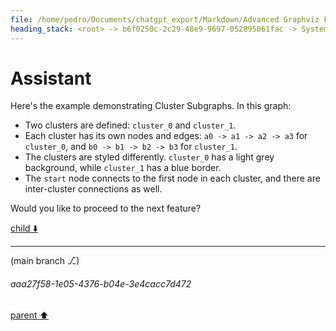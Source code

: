 ```yaml
---
file: /home/pedro/Documents/chatgpt_export/Markdown/Advanced Graphviz Features Demo.md
heading_stack: <root> -> b6f0250c-2c29-48e9-9697-052895061fac -> System -> c0382b3d-5622-418c-82c6-9718652426a2 -> System -> aaa25ba6-dd5e-4b1d-a80b-8cfeb32cd076 -> User -> 2dfbde17-251d-4960-802d-72d431931ba2 -> Assistant -> aaa29eee-17fd-487c-9deb-9b0f300cc79d -> User -> 899b2696-4470-4399-bbbf-d405265e6076 -> Assistant -> 1. Cluster Subgraphs -> aaa2a038-fe85-4b61-ac93-315b624f7960 -> User -> 247dcca5-8dcd-41d5-99b5-0f9c27db63cd -> Assistant -> 9a45f68f-3816-4a98-9de0-66386b0eb41d -> Tool -> 1c9f4085-df27-4ed2-bfd8-547cd8e5e1e2 -> Assistant
---
```

# Assistant

Here's the example demonstrating Cluster Subgraphs. In this graph:

- Two clusters are defined: `cluster_0` and `cluster_1`.
- Each cluster has its own nodes and edges: `a0 -> a1 -> a2 -> a3` for `cluster_0`, and `b0 -> b1 -> b2 -> b3` for `cluster_1`.
- The clusters are styled differently. `cluster_0` has a light grey background, while `cluster_1` has a blue border.
- The `start` node connects to the first node in each cluster, and there are inter-cluster connections as well.

Would you like to proceed to the next feature?

[child ⬇️](#aaa27f58-1e05-4376-b04e-3e4cacc7d472)

---

(main branch ⎇)
###### aaa27f58-1e05-4376-b04e-3e4cacc7d472
[parent ⬆️](#1c9f4085-df27-4ed2-bfd8-547cd8e5e1e2)
